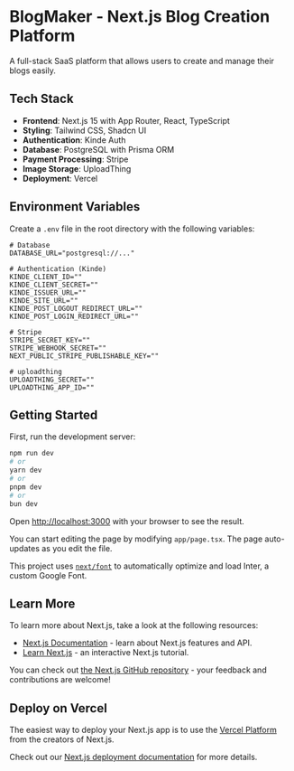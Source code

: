 # BlogMaker - Next.js Blog Creation Platform

A full-stack SaaS platform that allows users to create and manage their blogs easily.

## Tech Stack

- **Frontend**: Next.js 15 with App Router, React, TypeScript
- **Styling**: Tailwind CSS, Shadcn UI
- **Authentication**: Kinde Auth
- **Database**: PostgreSQL with Prisma ORM
- **Payment Processing**: Stripe
- **Image Storage**: UploadThing
- **Deployment**: Vercel

## Environment Variables

Create a `.env` file in the root directory with the following variables:

```env
# Database
DATABASE_URL="postgresql://..."

# Authentication (Kinde)
KINDE_CLIENT_ID=""
KINDE_CLIENT_SECRET=""
KINDE_ISSUER_URL=""
KINDE_SITE_URL=""
KINDE_POST_LOGOUT_REDIRECT_URL=""
KINDE_POST_LOGIN_REDIRECT_URL=""

# Stripe
STRIPE_SECRET_KEY=""
STRIPE_WEBHOOK_SECRET=""
NEXT_PUBLIC_STRIPE_PUBLISHABLE_KEY=""

# uploadthing
UPLOADTHING_SECRET=""
UPLOADTHING_APP_ID=""
```

## Getting Started

First, run the development server:

```bash
npm run dev
# or
yarn dev
# or
pnpm dev
# or
bun dev
```

Open [http://localhost:3000](http://localhost:3000) with your browser to see the result.

You can start editing the page by modifying `app/page.tsx`. The page auto-updates as you edit the file.

This project uses [`next/font`](https://nextjs.org/docs/app/building-your-application/optimizing/fonts) to automatically optimize and load Inter, a custom Google Font.

## Learn More

To learn more about Next.js, take a look at the following resources:

- [Next.js Documentation](https://nextjs.org/docs) - learn about Next.js features and API.
- [Learn Next.js](https://nextjs.org/learn) - an interactive Next.js tutorial.

You can check out [the Next.js GitHub repository](https://github.com/vercel/next.js) - your feedback and contributions are welcome!

## Deploy on Vercel

The easiest way to deploy your Next.js app is to use the [Vercel Platform](https://vercel.com/new?utm_medium=default-template&filter=next.js&utm_source=create-next-app&utm_campaign=create-next-app-readme) from the creators of Next.js.

Check out our [Next.js deployment documentation](https://nextjs.org/docs/app/building-your-application/deploying) for more details.
